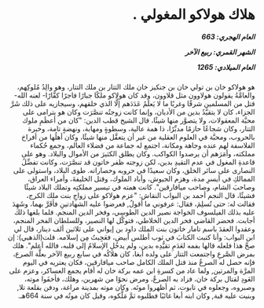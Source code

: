<h1 dir="rtl">هلاك هولاكو المغولي .</h1>

<h5 dir="rtl">العام الهجري:  663

الشهر القمري: ربيع الآخر

العام الميلادي: 1265</h5>

<p dir="rtl">هو هولاكو خان بن تولي خان بن جنكيز خان ملك التتار بن ملك التتار، وهو والِدُ مُلوكِهم، والعامَّةُ يقولون هولاوون مثل قلاوون، وقد كان هولاكو ملكًا جبارًا فاجرًا كفَّارًا- لعنه الله- قتل من المسلمين شرقًا وغربًا ما لا يَعلَمُ عَدَدَهم إلَّا الذي خلقهم، وسيجازيه على ذلك شَرَّ الجزاء، كان لا يتقيَّدُ بدين من الأديان، وإنما كانت زوجتُه تنصَّرَت وكان هو يترامى على محبَّة المعقولات، ولا يتصوَّر منها شيئًا، قال الشيخ قطب الدين: "كان من أعظَمِ ملوك التتار، وكان شجاعًا حازمًا مدبِّرًا، ذا همة عالية، وسطوةٍ ومهابة، ونهضةٍ تامة، وخبرة بالحروب، ومحبَّة في العلوم العقلية من غير أن يتعقَّل منها شيئًا، وكان أهلُها من أفراخ الفلاسفة لهم عنده وجاهة ومكانة، اجتمع له جماعة من فضلاء العالم، وجمع حُكماء مملكته، وأمَرَهم أن يرصدوا الكواكب. وكان يطلق الكثيرَ من الأموال والبلاد. وهو على قاعدةِ المغول في عدم التقيدِ بدين، لكن زوجته ظفر خاتون قد تنصَّرَت، وكانت تفضِّلُ النصارى على سائر الخلق، وكان سعيدًا في حروبه وحصاراته. طوى البلاد، واستولى على الممالكِ في أيسرِ مدة، وهزم الجيوش، وأباد الملوك، وقتل الخليفةَ، وأمراء العراق، وصاحبَ الشام، وصاحب ميافارقين". كانت همته في تيسير مملكتِه وتملك البلاد شيئًا فشيئًا، قال النجم أحمد بن البواب النقاش: "عزم هولاكو على زواجِ بنت ملك الكرج، فقالت له: حتى تُسلِمَ، فقال: عرفوني ما أقولُ, فعرضوا عليه الشهادتينِ فأقَرَّ بهما، وشَهِدَ عليه بذلك الفيلسوف الخواجة نصير الدين الطوسي، وفخر الدين المنجم. فلما بلغها ذلك أجابت. فحضر القاضي فخر الدين الخلاطي، فتوكَّل لها النصير، وللسلطان الفخر المنجم، وعقدوا العقدَ باسم تامار خاتون بنت الملك داود بن إيواني على ثلاثين ألف دينار، قال لي ابن البواب: وأنا كتبت الكتابَ في ثوب أطلس أبيض، فعَجِبتُ مِن إسلامه. قلت(الذهبي): إن صحَّ هذا فلعله قالها بفمه لعَدَمِ تقيُّدِه بدين، ولم يدخُلِ الإسلامُ إلى قلبه، فالله أعلم". هلك بمرض الصَّرعِ واجتمعت التتار على ولده أبغا، كان هلاكُه في سابع ربيع الآخر بعلَّة الصرع، فإنه حصل له الصرعُ منذ قتل الملك الكامل صاحب ميافارقين، فكان يعتريه في اليوم المرَّة والمرتين, ولما عاد من كسرةِ ابن عمه بركة خان له أقام يجمع العساكر، وعزم على العَودِ لقتال بركة خان، فزاد به الصرعُ، ومرض نحوًا من شهرين، وهلك، فأخفَوا موته، وصبروه، وجعلوه في تابوت، ثم أظهروا موتَه. وكان موته بمدينة مراغة، ودفن بقلعة تلا, وبنيت عليه قبة, وكان ابنه أبغا غائبًا فطلبوه ثمَّ مَلَّكوه، وقيل كان موتُه في سنة 664هـ.</p></br>
